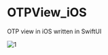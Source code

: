 # OTPView_iOS
OTP view in iOS written in SwiftUI

![1](https://github.com/sbharti2016/OTPView_iOS/assets/60354752/afeedf09-50ca-4eca-9dc0-100e6ba37f76)
